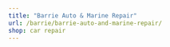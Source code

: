 ```yaml
---
title: "Barrie Auto & Marine Repair"
url: /barrie/barrie-auto-and-marine-repair/
shop: car repair
---
```

